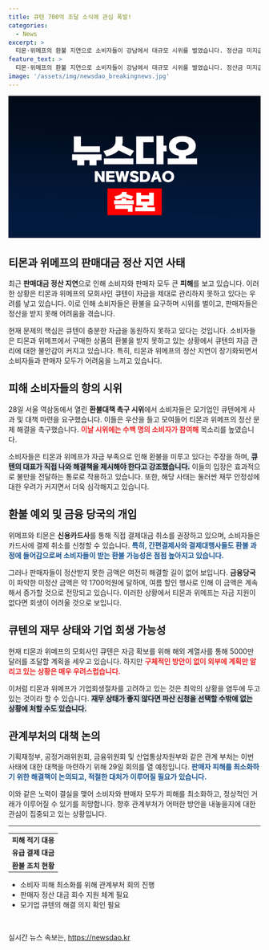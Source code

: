 ```yaml
---
title: 큐텐 700억 조달 소식에 관심 폭발!
categories:
  - News
excerpt: >
  티몬·위메프의 환불 지연으로 소비자들이 강남에서 대규모 시위를 벌였습니다. 정산금 미지급 문제와 큐텐의 재무난으로 파산 우려가 커지는 가운데, 피해자들은 실질적인 대책을 절실히 요구하고 있습니다. 클릭으로 생생한 현장을 확인하세요!
feature_text: >
  티몬·위메프의 환불 지연으로 소비자들이 강남에서 대규모 시위를 벌였습니다. 정산금 미지급 문제와 큐텐의 재무난으로 파산 우려가 커지는 가운데, 피해자들은 실질적인 대책을 절실히 요구하고 있습니다. 클릭으로 생생한 현장을 확인하세요!
image: '/assets/img/newsdao_breakingnews.jpg'
---
```


<p><img src="/assets/img/newsdao_breakingnews.jpg" alt="flaretime 속보" /></p>

<h2 data-ke-size="size26">티몬과 위메프의 판매대금 정산 지연 사태</h2>

<p data-ke-size="size16">최근 <b>판매대금 정산 지연</b>으로 인해 소비자와 판매자 모두 큰 <b>피해</b>를 보고 있습니다. 이러한 상황은 티몬과 위메프의 모회사인 큐텐이 자금을 제대로 관리하지 못하고 있다는 우려를 낳고 있습니다. 이로 인해 소비자들은 환불을 요구하며 시위를 벌이고, 판매자들은 정산을 받지 못해 어려움을 겪습니다.</p>

<p data-ke-size="size16">현재 문제의 핵심은 큐텐이 충분한 자금을 동원하지 못하고 있다는 것입니다. 소비자들은 티몬과 위메프에서 구매한 상품의 환불을 받지 못하고 있는 상황에서 큐텐의 자금 관리에 대한 불안감이 커지고 있습니다. 특히, 티몬과 위메프의 정산 지연이 장기화되면서 소비자들과 판매자 모두가 어려움을 느끼고 있습니다.</p>

<h2 data-ke-size="size26">피해 소비자들의 항의 시위</h2>

<p data-ke-size="size16">28일 서울 역삼동에서 열린 <b>환불대책 촉구 시위</b>에서 소비자들은 모기업인 큐텐에게 사과 및 대책 마련을 요구했습니다. 이들은 우산을 들고 모여들어 티몬과 위메프의 정산 문제 해결을 촉구했습니다. <b><span style="color: #ee2323;">이날 시위에는 수백 명의 소비자가 참여해</span></b> 목소리를 높였습니다.</p>

<p data-ke-size="size16">소비자들은 티몬과 위메프가 자금 부족으로 인해 환불을 미루고 있다는 주장을 하며, <b><span style="background-color: #21538527;">큐텐의 대표가 직접 나와 해결책을 제시해야 한다고 강조했습니다.</span></b> 이들의 입장은 효과적으로 불만을 전달하는 통로로 작용하고 있습니다. 또한, 해당 사태는 둘러싼 재무 안정성에 대한 우려가 커지면서 더욱 심각해지고 있습니다.</p>

<h2 data-ke-size="size26">환불 예외 및 금융 당국의 개입</h2>

<p data-ke-size="size16">위메프와 티몬은 <b>신용카드사</b>를 통해 직접 결제대금 취소를 권장하고 있으며, 소비자들은 카드사에 결제 취소를 신청할 수 있습니다. <b><span style="color: #1a5490;">특히, 간편결제사와 결제대행사들도 환불 과정에 들어감으로써 소비자들이 받는 환불 가능성은 점점 높아지고 있습니다.</span></b></p>

<p data-ke-size="size16">그러나 판매자들이 정산받지 못한 금액은 여전히 해결할 길이 없어 보입니다. <b>금융당국</b>이 파악한 미정산 금액은 약 1700억원에 달하며, 여름 할인 행사로 인해 이 금액은 계속해서 증가할 것으로 전망되고 있습니다. 이러한 상황에서 티몬과 위메프는 자금 지원이 없다면 회생이 어려울 것으로 보입니다.</p>

<h2 data-ke-size="size26">큐텐의 재무 상태와 기업 회생 가능성</h2>

<p data-ke-size="size16">현재 티몬과 위메프의 모회사인 큐텐은 자금 확보를 위해 해외 계열사를 통해 5000만 달러를 조달할 계획을 세우고 있습니다. 하지만 <b><span style="color: #ee2323;">구체적인 방안이 없이 외부에 계획만 알리고 있는 상황은 매우 우려스럽습니다.</span></b></p>

<p data-ke-size="size16">이처럼 티몬과 위메프가 기업회생절차를 고려하고 있는 것은 최악의 상황을 염두에 두고 있는 것이라 할 수 있습니다. <b><span style="background-color: #21538527;">재무 상태가 좋지 않다면 파산 신청을 선택할 수밖에 없는 상황에 처할 수도 있습니다.</span></b></p>

<h2 data-ke-size="size26">관계부처의 대책 논의</h2>

<p data-ke-size="size16">기획재정부, 공정거래위원회, 금융위원회 및 산업통상자원부와 같은 관계 부처는 이번 사태에 대한 대책을 마련하기 위해 29일 회의를 열 예정입니다. <b><span style="color: #1a5490;">판매자 피해를 최소화하기 위한 해결책이 논의되고, 적절한 대처가 이루어질 필요가 있습니다.</span></b></p>

<p data-ke-size="size16">이와 같은 노력이 결실을 맺어 소비자와 판매자 모두가 피해를 최소화하고, 정상적인 거래가 이루어질 수 있기를 희망합니다. 향후 관계부처가 어떠한 방안을 내놓을지에 대한 관심이 집중되고 있는 상황입니다.</p>

<hr>

<table>
    <tbody>
        <tr>
            <td style="text-align: center; height: 17px;"><b>피해 적기 대응</b></td>
        </tr>
        <tr>
            <td style="text-align: center; height: 17px;"><b>유급 결제 대금</b></td>
        </tr>
        <tr>
            <td style="text-align: center; height: 17px;"><b>환불 조치 현황</b></td>
        </tr>
    </tbody>
</table>

<ul>
    <li>소비자 피해 최소화를 위해 관계부처 회의 진행</li>
    <li>판매자 정산 대금 회수 지원 체계 필요</li>
    <li>모기업 큐텐의 해결 의지 확인 필요</li>
</ul>

<p data-ke-size="size16">&nbsp;</p>
실시간 뉴스 속보는, <a href="https://newsdao.kr" rel="dofollow">https://newsdao.kr</a>


